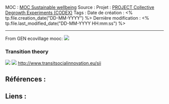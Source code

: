 MOC		:  [MOC Sustainable wellbeing](../../MOC%20Sustainable%20wellbeing.md)
Source	: 
Projet	: [PROJECT Collective Degrowth Experiments (CODEX)](PROJECT%20Collective%20Degrowth%20Experiments%20(CODEX).md)
Tags	:
Date de création : <% tp.file.creation_date("DD-MM-YYYY") %>
Dernière modification : <% tp.file.last_modified_date("DD-MM-YYYY HH:mm:ss") %>

---
From GEN ecovillage mooc:
![](attachments/Pasted%20image%2020241011160400.png)

### Transition theory
![](attachments/Pasted%20image%2020241011161044.png)
![](attachments/Pasted%20image%2020241011161253.png)
http://www.transitsocialinnovation.eu/sii

## Références : 



## Liens :
